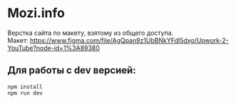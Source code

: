 <h1><a> Mozi.info </a></h1>

Верстка сайта по макету, взятому из общего доступа.   <br>
Макет: https://www.figma.com/file/AgQpan9z1UbBNkYFdl5dxg/Upwork-2-YouTube?node-id=1%3A89380


<h2>Для работы с dev версией:</h2>

    npm install
    npm run dev
